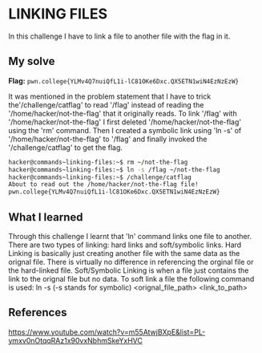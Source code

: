 # LINKING FILES
In this challenge I have to link a file to another file with the flag in it.

## My solve
**Flag:** `pwn.college{YLMv4Q7nuiQfL1i-lC81OKe6Dxc.QX5ETN1wiN4EzNzEzW}`

It was mentioned in the problem statement that I have to trick the'/challenge/catflag' to read '/flag' instead of reading the
  '/home/hacker/not-the-flag' that it originally reads. To link '/flag' with '/home/hacker/not-the-flag' I first deleted '/home/hacker/not-the-flag' using the 'rm' command. Then I created a symbolic link using 'ln -s' of '/home/hacker/not-the-flag' to '/flag' and finally invoked the '/challenge/catflag' to get the flag. 
```bash
hacker@commands~linking-files:~$ rm ~/not-the-flag
hacker@commands~linking-files:~$ ln -s /flag ~/not-the-flag
hacker@commands~linking-files:~$ /challenge/catflag
About to read out the /home/hacker/not-the-flag file!
pwn.college{YLMv4Q7nuiQfL1i-lC81OKe6Dxc.QX5ETN1wiN4EzNzEzW}
```

## What I learned
Through this challenge I learnt that 'ln' command links one file to another. There are two types of linking: hard links and soft/symbolic links. Hard Linking is basically just creating another file with the same data as the orignal file. There is virtually no difference in referencing the orginal file or the hard-linked file. Soft/Symbolic Linking is when a file just contains the link to the orignal file but no data. To soft link a file the following command is used: ln -s (-s stands for symbolic) <orignal_file_path>  <link_to_path>

## References 
https://www.youtube.com/watch?v=m55AtwjBXpE&list=PL-ymxv0nOtqqRAz1x90vxNbhmSkeYxHVC

